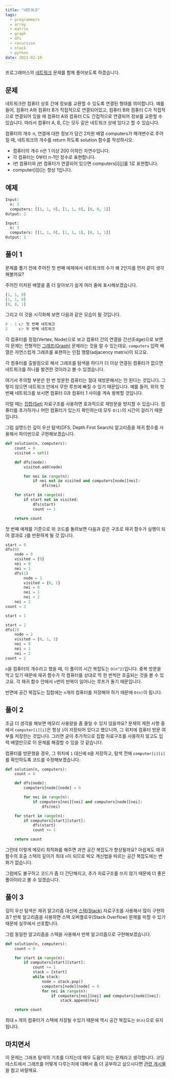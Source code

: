 ```yaml
---
title: "네트워크"
tags:
  - programmers
  - array
  - matrix
  - graph
  - dfs
  - recursion
  - stack
  - python
date: 2023-02-10
---
```


프로그래머스의 [네트워크](https://school.programmers.co.kr/learn/courses/30/lessons/43162) 문제를 함께 풀어보도록 하겠습니다.

## 문제

네트워크란 컴퓨터 상호 간에 정보를 교환할 수 있도록 연결된 형태를 의미합니다. 예를 들어, 컴퓨터 A와 컴퓨터 B가 직접적으로 연결되어있고, 컴퓨터 B와 컴퓨터 C가 직접적으로 연결되어 있을 때 컴퓨터 A와 컴퓨터 C도 간접적으로 연결되어 정보를 교환할 수 있습니다. 따라서 컴퓨터 A, B, C는 모두 같은 네트워크 상에 있다고 할 수 있습니다.

컴퓨터의 개수 n, 연결에 대한 정보가 담긴 2차원 배열 computers가 매개변수로 주어질 때, 네트워크의 개수를 return 하도록 solution 함수를 작성하시오.

- 컴퓨터의 개수 n은 1 이상 200 이하인 자연수입니다.
- 각 컴퓨터는 0부터 n-1인 정수로 표현합니다.
- i번 컴퓨터와 j번 컴퓨터가 연결되어 있으면 computers[i][j]를 1로 표현합니다.
- computer[i][i]는 항상 1입니다.

## 예제

```py
Input:
  n: 3
  computers: [[1, 1, 0], [1, 1, 0], [0, 0, 1]]
Output: 2
```

```py
Input:
  n: 3
  computers: [[1, 1, 0], [1, 1, 1], [0, 1, 1]]
Output: 1
```

## 풀이 1

문제를 풀기 전에 주어진 첫 번째 예제에서 네트워크의 수가 왜 2인지를 먼저 같이 생각해볼까요?

주어진 이차원 배열을 좀 더 알아보기 쉽게 여러 줄에 표시해보겠습니다.

```py
[1, 1, 0]
[1, 1, 0]
[0, 0, 1]
```

그리고 이 것을 시각화해 보면 다음과 같은 모습이 될 것입니다.

```py
0 - 1 👉 첫 번째 네트워크
2     👉 두 번째 네트워크
```

각 컴퓨터를 정점(Vertex, Node)으로 보고 컴퓨터 간의 연결을 간선(Edge)으로 보면 이 문제는 전형적인 [그래프(Graph)](/data-structures/graph/) 문제라는 것을 알 수 있는데요.
`computers` 입력 배열은 자연스럽게 그래프를 표현하는 인접 행렬(adjacency matrix)이 되고요.

각 컴퓨터를 출발점으로 해서 그래프를 탐색을 하다가 더 이상 연결된 컴퓨터가 없으면 네트워크를 하나를 발견한 것이라고 볼 수 있겠습니다.

여기서 주의할 부분은 한 번 방문한 컴퓨터는 절대 재방문해서는 안 된다는 것입니다.
그렇지 않으면 네트워크 안에서 무한 루프에 빠질 수 있기 때문입니다.
예를 들어, 위의 첫 번째 네트워크를 보시면 컴퓨터 0과 컴퓨터 1 사이를 계속 왕복할 것입니다.

이럴 때는 [집합(Set)](/data-structures/set/) 자료구조를 사용하면 효과적으로 재방문을 방지할 수 있습니다.
컴퓨터를 추가하거나 어떤 컴퓨터가 있는지 확인하는데 모두 `O(1)`의 시간이 걸리기 때문입니다.

그럼 설명드린 깊이 우선 탐색(DFS, Depth First Search) 알고리즘을 재귀 함수를 사용해서 파이썬으로 구현해보겠습니다.

```py
def solution(n, computers):
    count = 0
    visited = set()

    def dfs(node):
        visited.add(node)

        for nei in range(n):
            if nei not in visited and computers[node][nei]:
                dfs(nei)

    for start in range(n):
        if start not in visited:
            dfs(start)
            count += 1

    return count
```

첫 번째 예제를 기준으로 위 코드를 돌려보면 다음과 같은 구조로 재귀 함수가 실행이 되어 결과로 `2`를 반환하게 될 것 입니다.

```py
start = 0
dfs(0)
    node = 0
    visited = {0}
    nei = 0
    nei = 1
    dfs(1)
        node = 1
        visited = {0, 1}
        nei = 0
        nei = 1
        nei = 2
    nei = 2
count = 1

start = 1

start = 2
dfs(2)
    node = 2
    visited = {0, 1, 2}
    nei = 0
    nei = 1
    nei = 2
count = 2
```

`n`을 컴퓨터의 개수라고 했을 때, 이 풀이의 시간 복잡도는 `O(n^2)`입니다.
중복 방문을 막고 있기 때문에 재귀 함수가 각 컴퓨터를 상대로 딱 한 번씩만 호출되는 것을 볼 수 있고요.
각 재귀 함수 안에서 `n`번의 반복이 일어나는 루프가 돌기 때문입니다.

반면에 공간 복잡도는 집합에는 `n`개의 컴퓨터를 저장해야 하기 때문에 `O(n)`이 됩니다.

## 풀이 2

조금 더 생각을 해보면 메모리 사용량을 좀 줄일 수 있지 않을까요?
문제의 제한 사항 중에서 `computer[i][i]`은 항상 `1`이 저장되어 있다고 했으니까, 그 위치에 컴퓨터 방문 여부를 저장한는 것입니다.
그러면 굳이 추가적으로 집합 자료구조를 사용하지 않고도 입력 배열만으로 이 문제를 해결할 수 있을 것 같습니다.

컴퓨터를 방문했을 경우, 그 위치에 `1` 대신에 `0`을 저장하고, 탐색 전에 `computer[i][i]`를 확인하도록 코드를 수정해보겠습니다.

```py
def solution(n, computers):
    count = 0

    def dfs(node):
        computers[node][node] = 0

        for nei in range(n):
            if computers[nei][nei] and computers[node][nei]:
                dfs(nei)

    for start in range(n):
        if computers[start][start]:
            dfs(start)
            count += 1

    return count
```

그런데 이렇게 메모리 최적화를 해주면 과연 공간 복잡도가 향상될까요?
아쉽게도 재귀 함수의 호출 스택의 깊이가 최대 `n`이 되므로 빅오 계신법을 따르는 공간 복잡도에는 변화가 없습니다.

그럼에도 불구하고 코드가 좀 더 간단해지고, 추가 자료구조를 쓰지 않기 때문에 더 좋은 풀이이라고 볼 수 있겠습니다.

## 풀이 3

깊이 우선 탐색은 재귀 알고리즘 대신에 [스택(Stack)](/data-structures/stack/) 자료구조를 사용해서 많이 구현하죠?
반복 알고리즘을 사용하면 스택 오버플로우(Stack Overflow) 문제를 피할 수 있기 때문에 실무에서 선호합니다.

그럼 동일한 알고리즘을 스택을 사용해서 반복 알고리즘으로 구현해보겠습니다.

```py
def solution(n, computers):
    count = 0

    for start in range(n):
        if computers[start][start]:
            count += 1
            stack = [start]
            while stack:
                node = stack.pop()
                computers[node][node] = 0
                for nei in range(n):
                    if computers[nei][nei] and computers[node][nei]:
                        stack.append(nei)

    return count
```

최대 `n` 개의 컴퓨터가 스택에 저장될 수있기 때문에 역시 공간 복잡도는 `O(n)`으로 유지됩니다.

## 마치면서

이 문제는 그래프 탐색의 기초를 다치는데 매우 도움이 되는 문제라고 생각합니다.
코딩 테스트에서 그래프를 어떻게 다루는지에 대해서 좀 더 공부하고 싶으시다면 [관련 게시물](/data-structures/graph/)을 참고 바랄께요.
